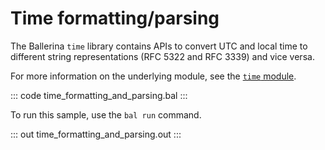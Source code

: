 # Time formatting/parsing

The Ballerina `time` library contains APIs to convert UTC and local time to different string representations (RFC 5322 and RFC 3339) and vice versa.

For more information on the underlying module, see the [`time` module](https://docs.central.ballerina.io/ballerina/time/latest/).

::: code time_formatting_and_parsing.bal :::

To run this sample, use the `bal run` command.

::: out time_formatting_and_parsing.out :::